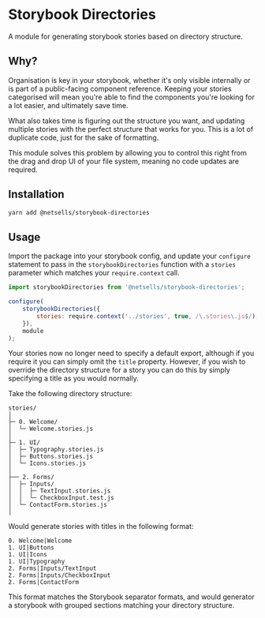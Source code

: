 # Storybook Directories

A module for generating storybook stories based on directory structure.

## Why?

Organisation is key in your storybook, whether it's only visible internally or is part of a public-facing component reference. Keeping your stories categorised will mean you're able to find the components you're looking for a lot easier, and ultimately save time.

What also takes time is figuring out the structure you want, and updating multiple stories with the perfect structure that works for you. This is a lot of duplicate code, just for the sake of formatting.

This module solves this problem by allowing you to control this right from the drag and drop UI of your file system, meaning no code updates are required.

## Installation

```sh
yarn add @netsells/storybook-directories
```

## Usage

Import the package into your storybook config, and update your `configure` statement to pass in the `storybookDirectories` function with a `stories` parameter which matches your `require.context` call.

```js
import storybookDirectories from '@netsells/storybook-directories';

configure(
    storybookDirectories({
        stories: require.context('../stories', true, /\.stories\.js$/),
    }),
    module
);
```

Your stories now no longer need to specify a default export, although if you require it you can simply omit the `title` property. However, if you wish to override the directory structure for a story you can do this by simply specifying a title as you would normally.

Take the following directory structure:

```
stories/
│
├─ 0. Welcome/
│  └─ Welcome.stories.js
│
├─ 1. UI/
│  ├─ Typography.stories.js
│  ├─ Buttons.stories.js
│  └─ Icons.stories.js
│
├── 2. Forms/
│  ├─ Inputs/
│  │  ├─ TextInput.stories.js
│  │  └─ CheckboxInput.test.js
│  └─ ContactForm.stories.js
│
```

Would generate stories with titles in the following format:

```
0. Welcome|Welcome
1. UI|Buttons
1. UI|Icons
1. UI|Typography
2. Forms|Inputs/TextInput
2. Forms|Inputs/CheckboxInput
2. Forms|ContactForm
```

This format matches the Storybook separator formats, and would generator a storybook with grouped sections matching your directory structure.
